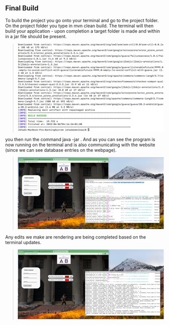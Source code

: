 ## Final Build

To build the project you go onto your terminal and go to the project folder. On the project folder you type in mvn clean build. The terminal will then build your application - upon completion a target folder is made and within in a jar file should be present.
>![](../documentation_images/other/maven_build/build_success.png) 

you then run the command java -jar <filename>. And as you can see the program is now running on the terminal and is also communicating with the website (since we can see database entries on the webpage).
>![](../documentation_images/other/maven_build/Running_jar_file.png)  

Any edits we make are rendering are being completed based on the terminal updates.
>![](../documentation_images/other/maven_build/making_edits.png)  
